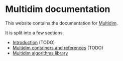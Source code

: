 # Multidim documentation

This website contains the documentation for [Multidim](https://github.com/btzy/multidim).

It is split into a few sections:
- [Introduction]() (TODO)
- [Multidim containers and references]() (TODO)
- [Multidim algorithms library](algorithm)
